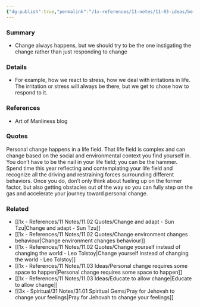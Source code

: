 ```yaml
---
{"dg-publish":true,"permalink":"/1x-references/11-notes/11-03-ideas/be-the-hammer-not-the-nail-try-to-be-proactive-in-your-life/","title":"Be the hammer not the nail - try to be proactive in your life","created":"2024-02-15T09:56:55.756+03:00","updated":"2024-02-15T09:56:55.756+03:00"}
---
```


### Summary
- Change always happens, but we should try to be the one instigating the change rather than just responding to change

### Details
- For example, how we react to stress, how we deal with irritations in life. The irritation or stress will always be there, but we get to chose how to respond to it.

### References
- Art of Manliness blog

### Quotes
Personal change happens in a life field. That life field is complex and can change based on the social and environmental context you find yourself in. You don’t have to be the nail in your life field; you can be the hammer. Spend time this year reflecting and contemplating your life field and recognize all the driving and restraining forces surrounding different behaviors. Once you do, don’t only think about fueling up on the former factor, but also getting obstacles out of the way so you can fully step on the gas and accelerate your journey toward personal change. 

### Related
- [[1x - References/11 Notes/11.02 Quotes/Change and adapt - Sun Tzu\|Change and adapt - Sun Tzu]]
- [[1x - References/11 Notes/11.02 Quotes/Change environment changes behaviour\|Change environment changes behaviour]]
- [[1x - References/11 Notes/11.02 Quotes/Change yourself instead of changing the world - Leo Tolstoy\|Change yourself instead of changing the world - Leo Tolstoy]]
- [[1x - References/11 Notes/11.03 Ideas/Personal change requires some space to happen\|Personal change requires some space to happen]]
- [[1x - References/11 Notes/11.03 Ideas/Educate to allow change\|Educate to allow change]]
- [[3x - Spiritual/31 Notes/31.01 Spiritual Gems/Pray for Jehovah to change your feelings\|Pray for Jehovah to change your feelings]]


